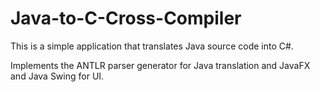 # Java-to-C-Cross-Compiler
This is a simple application that translates Java source code into C#.

Implements the ANTLR parser generator for Java translation and JavaFX and Java Swing for UI.
